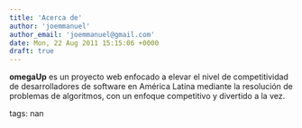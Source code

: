 ```yaml
---
title: 'Acerca de'
author: 'joemmanuel'
author_email: 'joemmanuel@gmail.com'
date: Mon, 22 Aug 2011 15:15:06 +0000
draft: true
---
```


**omegaUp** es un proyecto web enfocado a elevar el nivel de competitividad de desarrolladores de software en América Latina mediante la resolución de problemas de algoritmos, con un enfoque competitivo y divertido a la vez.

tags: nan
